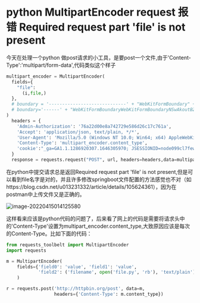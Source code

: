 # python MultipartEncoder request 报错 Required request part 'file' is not present



今天在处理一个python 做post请求的小工具，是要post一个文件,由于'Content-Type':'multipart/form-data',代码类似这个样子

```python
multipart_encoder = MultipartEncoder(
  fields={
    "file":
      (i,file,)
  },
  # boundary = '-----------------------------' + "WebKitFormBoundary" + str(random.randint(1e28, 1e29 - 1))
  # boundary='------' + "WebKitFormBoundaryWebKitFormBoundaryNSwAkoutBZPHbZB1"
)
  headers = {
    'Admin-Authorization': '76a22d00e8a742729e586d26c17c761a',
    'Accept': 'application/json, text/plain, */*',
    'User-Agent': 'Mozilla/5.0 (Windows NT 10.0; Win64; x64) AppleWebKit/537.36 (KHTML, like Gecko) Chrome/100.0.4896.88 Safari/537.36',
    'Content-Type': 'multipart_encoder.content_type',
    'cookie':"_ga=GA1.1.1286920307.1646305970; JSESSIONID=node099cl7few1efbi3b9wsxm2m4615.node0"
  }
  response = requests.request("POST", url, headers=headers,data=multipart_encoder)

```

在python中提交请求总是返回Required request part 'file' is not present,但是可以看到file名字是对的，并且许多修改springboot文件配置的方法感觉也不对（如https://blog.csdn.net/u013231332/article/details/105624361），因为在postman中上传文件又是正确的。

![image-20220415014125580](http://typora-pc.oss-cn-hangzhou.aliyuncs.com/img/image-20220415014125580.png)

这样看来应该是python代码的问题了，后来看了网上的代码是需要将请求头中的'Content-Type'设置为multipart_encoder.content_type,大致原因应该是每次的Content-Type。比如下面的代码：

```py
from requests_toolbelt import MultipartEncoder
import requests

m = MultipartEncoder(
    fields={'field0': 'value', 'field1': 'value',
            'field2': ('filename', open('file.py', 'rb'), 'text/plain')}
    )

r = requests.post('http://httpbin.org/post', data=m,
                  headers={'Content-Type': m.content_type})
```